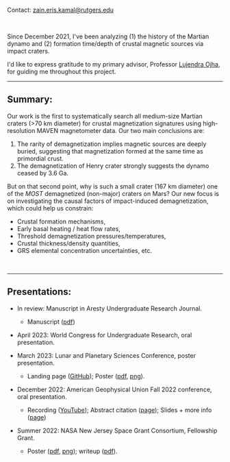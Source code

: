 Contact: [zain.eris.kamal@rutgers.edu](mailto:zain.eris.kamal@rutgers.edu)

&nbsp;

Since December 2021, I've been analyzing (1) the history of the Martian dynamo and (2) formation time/depth of crustal magnetic sources via impact craters.

I'd like to express gratitude to my primary advisor, Professor [Lujendra Ojha](http://www.lujendraojha.com/), for guiding me throughout this project. 


---

## Summary:

Our work is the first to systematically search all medium-size Martian craters (>70 km diameter) for crustal magnetization signatures using high-resolution MAVEN magnetometer data. Our two main conclusions are:

1. The rarity of demagnetization implies magnetic sources are deeply buried, suggesting that magnetization formed at the same time as primordial crust.
2. The demagnetization of Henry crater strongly suggests the dynamo ceased by 3.6 Ga.

But on that second point, why is such a small crater (167 km diameter) one of the *MOST* demagnetized (non-major) craters on Mars? Our new focus is on investigating the causal factors of impact-induced demagnetization, which could help us constrain:

* Crustal formation mechanisms,
* Early basal heating / heat flow rates,
* Threshold demagnetization pressures/temperatures,
* Crustal thickness/density quantities,
* GRS elemental concentration uncertainties, etc.

&nbsp;

---


## Presentations:

* In review: Manuscript in Aresty Undergraduate Research Journal.
  * Manuscript ([pdf](docs/manuscripts/Constraining%20the%20Formation%20Time%20and%20Depth%20of%20Magnetic%20Sources%20within%20the%20Martian%20Crust%20(Version%201%2C%201-29-23).pdf))

* April 2023: World Congress for Undergraduate Research, oral presentation.
* March 2023: Lunar and Planetary Sciences Conference, poster presentation.
  * Landing page ([GitHub](/docs/conferences/23-03_LPSC)); Poster ([pdf](https://drive.google.com/file/d/1C7sSvq4qq999xRALC7ST1sVN-cY6qGje/view?usp=sharing), [png](https://drive.google.com/file/d/12kt_YMyyJPUZ7K1j3Rpv3XaHkcxBnfDb/view?usp=sharing)).
* December 2022: American Geophysical Union Fall 2022 conference, oral presentation.
  * Recording ([YouTube](https://www.youtube.com/watch?v=tJBthUgirSw)); Abstract citation ([page](https://agu.confex.com/agu/fm22/meetingapp.cgi/Paper/1192272)); Slides + more info ([page](https://github.com/Humboldt-Penguin/Mars-Magnetics-Research/blob/main/docs/AGU22/AGU22.md))
* Summer 2022: NASA New Jersey Space Grant Consortium, Fellowship Grant.
  * Poster ([pdf](/docs/nasa_fellowship/ZainKamal__Impact-Induced_Demagnetization_of_Martian_Crust.pdf), [png](/docs/nasa_fellowship/ZainKamal__Impact-Induced_Demagnetization_of_Martian_Crust.png)); writeup ([pdf](/docs/nasa_fellowship/220815_NJSGC_Summer_Fellowship_Final_Report_--_Impact-Induced_Demagnetization_in_Martian_Crust_with_High-Resolution_MAVEN_Data.pdf)).